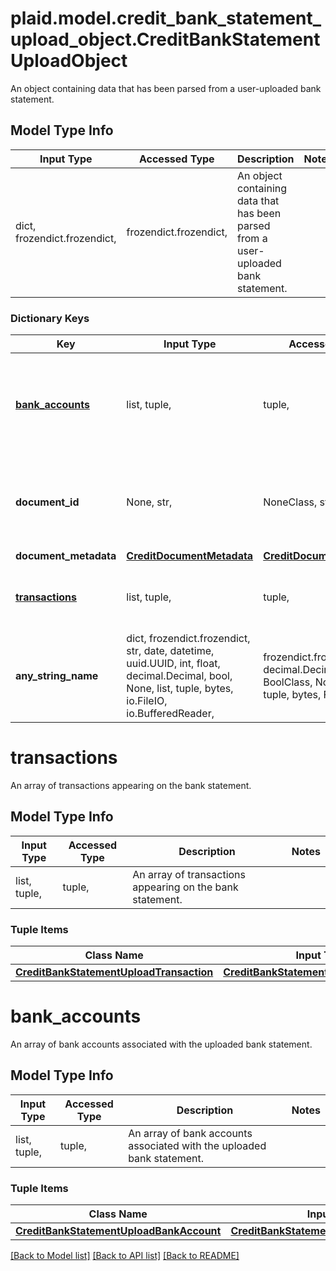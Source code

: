 # plaid.model.credit_bank_statement_upload_object.CreditBankStatementUploadObject

An object containing data that has been parsed from a user-uploaded bank statement.

## Model Type Info
Input Type | Accessed Type | Description | Notes
------------ | ------------- | ------------- | -------------
dict, frozendict.frozendict,  | frozendict.frozendict,  | An object containing data that has been parsed from a user-uploaded bank statement. | 

### Dictionary Keys
Key | Input Type | Accessed Type | Description | Notes
------------ | ------------- | ------------- | ------------- | -------------
**[bank_accounts](#bank_accounts)** | list, tuple,  | tuple,  | An array of bank accounts associated with the uploaded bank statement. | 
**document_id** | None, str,  | NoneClass, str,  | An identifier of the document referenced by the document metadata. | 
**document_metadata** | [**CreditDocumentMetadata**](CreditDocumentMetadata.md) | [**CreditDocumentMetadata**](CreditDocumentMetadata.md) |  | 
**[transactions](#transactions)** | list, tuple,  | tuple,  | An array of transactions appearing on the bank statement. | 
**any_string_name** | dict, frozendict.frozendict, str, date, datetime, uuid.UUID, int, float, decimal.Decimal, bool, None, list, tuple, bytes, io.FileIO, io.BufferedReader,  | frozendict.frozendict, str, decimal.Decimal, BoolClass, NoneClass, tuple, bytes, FileIO | any string name can be used but the value must be the correct type | [optional]

# transactions

An array of transactions appearing on the bank statement.

## Model Type Info
Input Type | Accessed Type | Description | Notes
------------ | ------------- | ------------- | -------------
list, tuple,  | tuple,  | An array of transactions appearing on the bank statement. | 

### Tuple Items
Class Name | Input Type | Accessed Type | Description | Notes
------------- | ------------- | ------------- | ------------- | -------------
[**CreditBankStatementUploadTransaction**](CreditBankStatementUploadTransaction.md) | [**CreditBankStatementUploadTransaction**](CreditBankStatementUploadTransaction.md) | [**CreditBankStatementUploadTransaction**](CreditBankStatementUploadTransaction.md) |  | 

# bank_accounts

An array of bank accounts associated with the uploaded bank statement.

## Model Type Info
Input Type | Accessed Type | Description | Notes
------------ | ------------- | ------------- | -------------
list, tuple,  | tuple,  | An array of bank accounts associated with the uploaded bank statement. | 

### Tuple Items
Class Name | Input Type | Accessed Type | Description | Notes
------------- | ------------- | ------------- | ------------- | -------------
[**CreditBankStatementUploadBankAccount**](CreditBankStatementUploadBankAccount.md) | [**CreditBankStatementUploadBankAccount**](CreditBankStatementUploadBankAccount.md) | [**CreditBankStatementUploadBankAccount**](CreditBankStatementUploadBankAccount.md) |  | 

[[Back to Model list]](../../README.md#documentation-for-models) [[Back to API list]](../../README.md#documentation-for-api-endpoints) [[Back to README]](../../README.md)


